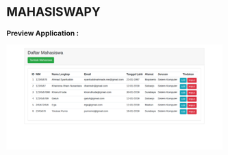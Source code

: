<h1>MAHASISWAPY
<h3> Preview Application :
  
  ![alt text](https://raw.githubusercontent.com/syarifuddinahmads/mahasiswa-py/master/static/images/FireShot%20Capture%2040%20-%20Daftar%20-%20Mahasiswa%20-%20http___127.0.0.1_5000_.png)
